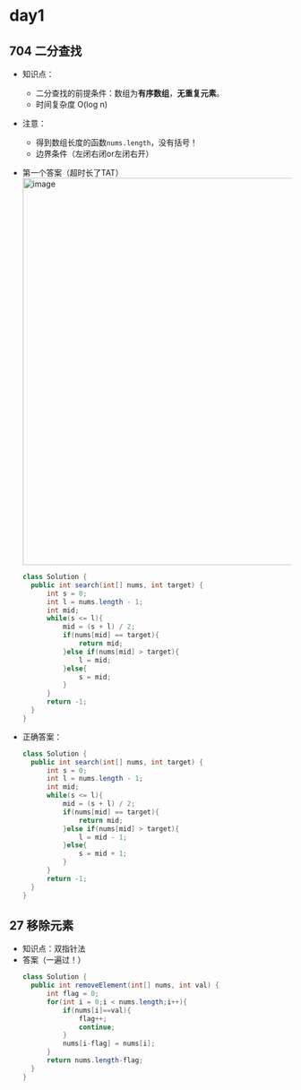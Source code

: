# day1

## 704 二分查找
* 知识点：
  - 二分查找的前提条件：数组为**有序数组**，**无重复元素**。
  - 时间复杂度 O(log n)
* 注意：
  - 得到数组长度的函数`nums.length`，没有括号！
  - 边界条件（左闭右闭or左闭右开）
 
* 第一个答案（超时长了TAT）
  <img width="691" alt="image" src="https://github.com/Xiaxlll/OR_Study/assets/77572858/c9a3d98a-d0dd-49c3-b158-f29e632e0b99">

  ``` java
  class Solution {
    public int search(int[] nums, int target) {
        int s = 0;
        int l = nums.length - 1;
        int mid;
        while(s <= l){
            mid = (s + l) / 2;
            if(nums[mid] == target){
                return mid;
            }else if(nums[mid] > target){
                l = mid;
            }else{
                s = mid;
            }
        }
        return -1;
    }
  }
  ```
* 正确答案：
  ``` java
  class Solution {
    public int search(int[] nums, int target) {
        int s = 0;
        int l = nums.length - 1;
        int mid;
        while(s <= l){
            mid = (s + l) / 2;
            if(nums[mid] == target){
                return mid;
            }else if(nums[mid] > target){
                l = mid - 1;
            }else{
                s = mid + 1;
            }
        }
        return -1;
    }
  }
  ```
## 27 移除元素
* 知识点：双指针法
* 答案（一遍过！）
  ``` java
  class Solution {
    public int removeElement(int[] nums, int val) {
        int flag = 0;
        for(int i = 0;i < nums.length;i++){
            if(nums[i]==val){
                flag++;
                continue;
            }
            nums[i-flag] = nums[i];
        }
        return nums.length-flag;
    }
  }
  ```
